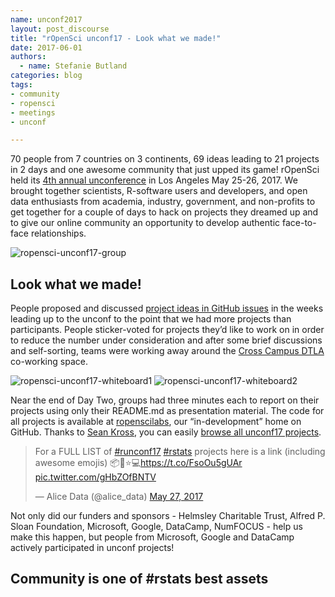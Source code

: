 ```yaml
---
name: unconf2017
layout: post_discourse
title: "rOpenSci unconf17 - Look what we made!"
date: 2017-06-01
authors:
  - name: Stefanie Butland
categories: blog
tags:
- community
- ropensci
- meetings
- unconf

---
```


70 people from 7 countries on 3 continents, 69 ideas leading to 21 projects in 2 days and one awesome community that just upped its game! rOpenSci held its [4th annual unconference](http://unconf17.ropensci.org/) in Los Angeles May 25-26, 2017. We brought together scientists, R-software users and developers, and open data enthusiasts from academia, industry, government, and non-profits to get together for a couple of days to hack on projects they dreamed up and to give our online community an opportunity to develop authentic face-to-face relationships.

![ropensci-unconf17-group](/assets/blog-images/2017-06-01-unconf2017/ropensci-unconf17-group.jpg)

## Look what we made!
People proposed and discussed [project ideas in GitHub issues](https://github.com/ropensci/unconf17/issues/) in the weeks leading up to the unconf to the point that we had more projects than participants. People sticker-voted for projects they’d like to work on in order to reduce the number under consideration and after some brief discussions and self-sorting, teams were working away around the [Cross Campus DTLA](http://www.crosscamp.us/site/locations/cross-campus-downtown-la.html) co-working space.

![ropensci-unconf17-whiteboard1](/assets/blog-images/2017-06-01-unconf2017/ropensci-unconf17-whiteboard1.jpg)
![ropensci-unconf17-whiteboard2](/assets/blog-images/2017-06-01-unconf2017/ropensci-unconf17-whiteboard2.jpg)

Near the end of Day Two, groups had three minutes each to report on their projects using only their README.md as presentation material. The code for all projects is available at [ropenscilabs](https://github.com/ropenscilabs), our “in-development” home on GitHub. Thanks to [Sean Kross](https://github.com/seankross), you can easily [browse all unconf17 projects](https://ropenscilabs.github.io/runconf17-projects/).

<blockquote class="twitter-tweet" data-partner="tweetdeck"><p lang="en" dir="ltr">For a FULL LIST of <a href="https://twitter.com/hashtag/runconf17?src=hash">#runconf17</a> <a href="https://twitter.com/hashtag/rstats?src=hash">#rstats</a> projects here is a link (including awesome emojis) 📦🎉⭐️💻<a href="https://t.co/FsoOu5gUAr">https://t.co/FsoOu5gUAr</a> <a href="https://t.co/gHbZOfBNTV">pic.twitter.com/gHbZOfBNTV</a></p>&mdash; Alice Data (@alice_data) <a href="https://twitter.com/alice_data/status/868336229992890368">May 27, 2017</a></blockquote>

Not only did our funders and sponsors - Helmsley Charitable Trust, Alfred P. Sloan Foundation, Microsoft, Google, DataCamp, NumFOCUS - help us make this happen, but people from Microsoft, Google and DataCamp actively participated in unconf projects!

## Community is one of #rstats best assets
